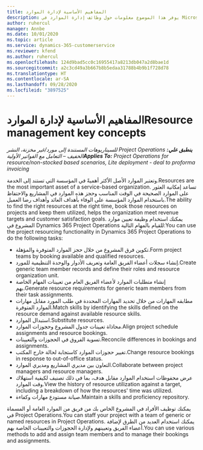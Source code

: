 ```yaml
---
title: المفاهيم الأساسية لإدارة الموارد
description: يوفر هذا الموضوع معلومات حول وظائف إدارة الموارد في Microsoft Dynamics Project Operations.
author: ruhercul
manager: Annbe
ms.date: 10/01/2020
ms.topic: article
ms.service: dynamics-365-customerservice
ms.reviewer: kfend
ms.author: ruhercul
ms.openlocfilehash: 124d9bad5cc0c16955417a8213db047a2d8bae1d
ms.sourcegitcommit: a2c3cd49a3b667b8b5edaa31788b4b9b1f728d78
ms.translationtype: HT
ms.contentlocale: ar-SA
ms.lasthandoff: 09/28/2020
ms.locfileid: "3897525"
---
```

# <a name="resource-management-key-concepts"></a><span data-ttu-id="cbc53-103">المفاهيم الأساسية لإدارة الموارد</span><span class="sxs-lookup"><span data-stu-id="cbc53-103">Resource management key concepts</span></span>

<span data-ttu-id="cbc53-104">_**ينطبق علي:** ‏‫Project Operations للسيناريوهات المستندة إلى مورد/غير مخزنة‬، ‏‫النشر الخفيف – التعامل مع الفواتير الأولية‬_</span><span class="sxs-lookup"><span data-stu-id="cbc53-104">_**Applies To:** Project Operations for resource/non-stocked based scenarios, Lite deployment - deal to proforma invoicing_</span></span>

<span data-ttu-id="cbc53-105">وتعتبر الموارد الأصل الأكثر أهميةً في المؤسسة التي تستند إلى الخدمة.</span><span class="sxs-lookup"><span data-stu-id="cbc53-105">Resources are the most important asset of a service-based organization.</span></span> <span data-ttu-id="cbc53-106">تساعد إمكانية العثور على الموارد الصحيحة في الوقت المناسب وحجز هذه الموارد في المشاريع والاحتفاظ باستخدام الموارد المؤسسة على الوفاء بأهداف العائد وأهداف رضا العميل.</span><span class="sxs-lookup"><span data-stu-id="cbc53-106">The ability to find the right resources at the right time, book those resources on projects and keep them utilized, helps the organization meet revenue targets and customer satisfaction goals.</span></span> <span data-ttu-id="cbc53-107">يمكنك استخدام وظيفة تعيين موارد المشروع في Dynamics 365 Project Operations للقيام بالمهام التالية:</span><span class="sxs-lookup"><span data-stu-id="cbc53-107">You can use the project resourcing functionality in Dynamics 365 Project Operations to do the following tasks:</span></span>

- <span data-ttu-id="cbc53-108">تكوين فرق المشروع من خلال حجز الموارد المتوفرة والمؤهلة.</span><span class="sxs-lookup"><span data-stu-id="cbc53-108">Form project teams by booking available and qualified resources.</span></span>
- <span data-ttu-id="cbc53-109">إنشاء سجلات أعضاء الفريق العامة وتعريف الأدوار والوحدة التنظيمية للمورد.</span><span class="sxs-lookup"><span data-stu-id="cbc53-109">Create generic team member records and define their roles and resource organization unit.</span></span>
- <span data-ttu-id="cbc53-110">إنشاء متطلبات الموارد لأعضاء الفريق العام من تعيينات المهام الخاصة بهم.</span><span class="sxs-lookup"><span data-stu-id="cbc53-110">Generate resource requirements for generic team members from their task assignments.</span></span>
- <span data-ttu-id="cbc53-111">مطابقه المهارات من خلال تحديد المهارات المحددة في طلب المورد مقابل مهارات الموارد المتوفرة.</span><span class="sxs-lookup"><span data-stu-id="cbc53-111">Match skills by identifying the skills defined on the resource demand against available resource skills.</span></span>
- <span data-ttu-id="cbc53-112">استبدال الموارد.</span><span class="sxs-lookup"><span data-stu-id="cbc53-112">Substitute resources.</span></span>
- <span data-ttu-id="cbc53-113">محاذاة تعيينات جدول المشروع وحجوزات الموارد.</span><span class="sxs-lookup"><span data-stu-id="cbc53-113">Align project schedule assignments and resource bookings.</span></span>
- <span data-ttu-id="cbc53-114">تسوية الفروق في الحجوزات والتعيينات.</span><span class="sxs-lookup"><span data-stu-id="cbc53-114">Reconcile differences in bookings and assignments.</span></span>
- <span data-ttu-id="cbc53-115">تغيير حجوزات الموارد كاستجابة لحالة خارج المكتب.</span><span class="sxs-lookup"><span data-stu-id="cbc53-115">Change resource bookings in response to out-of-office status.</span></span>
- <span data-ttu-id="cbc53-116">التعاون بين مديري المشاريع ومديري الموارد.</span><span class="sxs-lookup"><span data-stu-id="cbc53-116">Collaborate between project managers and resource managers.</span></span>
- <span data-ttu-id="cbc53-117">عرض محفوظات استخدام الموارد مقابل هدف، بما في ذلك تصنيف لكيفية استهلاك وقت الموارد.</span><span class="sxs-lookup"><span data-stu-id="cbc53-117">View the history of resource utilization against a target, including a breakdown of how the resources' time was utilized.</span></span>
- <span data-ttu-id="cbc53-118">صيانة مستودع مهارات وكفاءة.</span><span class="sxs-lookup"><span data-stu-id="cbc53-118">Maintain a skills and proficiency repository.</span></span>


<span data-ttu-id="cbc53-119">يمكنك توظيف الأفراد في المشروع الخاص بك من فريق من الموارد العامة أو المسماة في Project Operations.</span><span class="sxs-lookup"><span data-stu-id="cbc53-119">You can staff your project with a team of generic or named resources in Project Operations.</span></span> <span data-ttu-id="cbc53-120">يمكنك استخدام العديد من الطرق لإضافة أعضاء الفريق وتعيينهم ولإدارة الحجوزات والتعيينات الخاصة بهم.</span><span class="sxs-lookup"><span data-stu-id="cbc53-120">You can use various methods to add and assign team members and to manage their bookings and assignments.</span></span> 
